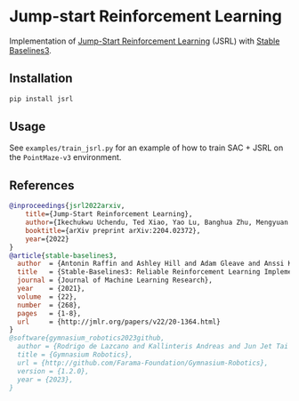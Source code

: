 # Jump-start Reinforcement Learning

Implementation of [Jump-Start Reinforcement Learning](https://arxiv.org/abs/2204.02372) (JSRL) with [Stable Baselines3](https://github.com/DLR-RM/stable-baselines3).

## Installation

```bash
pip install jsrl
```

## Usage

See `examples/train_jsrl.py` for an example of how to train SAC + JSRL on the `PointMaze-v3` environment.

## References

```bibtex
@inproceedings{jsrl2022arxiv,
    title={Jump-Start Reinforcement Learning},
    author={Ikechukwu Uchendu, Ted Xiao, Yao Lu, Banghua Zhu, Mengyuan Yan, Joséphine Simon, Matthew Bennice, Chuyuan Fu, Cong Ma, Jiantao Jiao, Sergey Levine, and Karol Hausman},
    booktitle={arXiv preprint arXiv:2204.02372},
    year={2022}
}
@article{stable-baselines3,
  author  = {Antonin Raffin and Ashley Hill and Adam Gleave and Anssi Kanervisto and Maximilian Ernestus and Noah Dormann},
  title   = {Stable-Baselines3: Reliable Reinforcement Learning Implementations},
  journal = {Journal of Machine Learning Research},
  year    = {2021},
  volume  = {22},
  number  = {268},
  pages   = {1-8},
  url     = {http://jmlr.org/papers/v22/20-1364.html}
}
@software{gymnasium_robotics2023github,
  author = {Rodrigo de Lazcano and Kallinteris Andreas and Jun Jet Tai and Seungjae Ryan Lee and Jordan Terry},
  title = {Gymnasium Robotics},
  url = {http://github.com/Farama-Foundation/Gymnasium-Robotics},
  version = {1.2.0},
  year = {2023},
}
```
